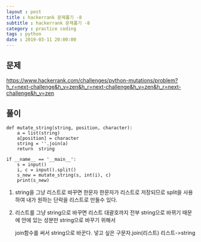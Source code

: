 ```yaml
---
layout : post
title : hackerrank 문제풀기 -8
subtitle : hackerrank 문제풀기 -8
category : practice coding
tags : python
date : 2019-03-11 20:00:00
---
```


## 문제

https://www.hackerrank.com/challenges/python-mutations/problem?h_r=next-challenge&h_v=zen&h_r=next-challenge&h_v=zen&h_r=next-challenge&h_v=zen

## 풀이

~~~
def mutate_string(string, position, character):
    a = list(string)
    a[position] = character
    string = ''.join(a)
    return  string

if __name__ == '__main__':
    s = input()
    i, c = input().split()
    s_new = mutate_string(s, int(i), c)
    print(s_new)

~~~

1. string을 그냥 리스트로 바꾸면 한문자 한문자가 리스트로 저장되므로 split을 사용하여 내가 원하는 단락을 리스트로 만들수 있다.

2. 리스트를 그냥 string으로 바꾸면 리스트 대괄호까지 전부 string으로 바뀌기 때문에 안에 있는 성분만 string으로 바꾸기 위해서

   join함수를 써서 string으로 바꾼다. 넣고 싶은 구문자.join(리스트)  리스트->string
